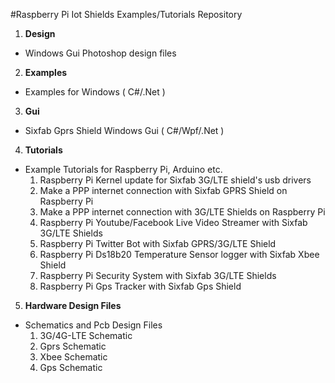 #Raspberry Pi Iot Shields Examples/Tutorials Repository

1. **Design**
  - Windows Gui Photoshop design files

2. **Examples**
  - Examples for Windows ( C#/.Net )
  
3. **Gui**
  - Sixfab Gprs Shield Windows Gui ( C#/Wpf/.Net )
  
4. **Tutorials**
  - Example Tutorials for Raspberry Pi, Arduino etc.
    1. Raspberry Pi Kernel update for Sixfab 3G/LTE shield's usb drivers
    2. Make a PPP internet connection with Sixfab GPRS Shield on Raspberry Pi
    3. Make a PPP internet connection with 3G/LTE Shields on Raspberry Pi
    4. Raspberry Pi Youtube/Facebook Live Video Streamer with Sixfab 3G/LTE Shields
    5. Raspberry Pi Twitter Bot with Sixfab GPRS/3G/LTE Shield
    6. Raspberry Pi Ds18b20 Temperature Sensor logger with Sixfab Xbee Shield
    7. Raspberry Pi Security System with Sixfab 3G/LTE Shields
    8. Raspberry Pi Gps Tracker with Sixfab Gps Shield
    
5. **Hardware Design Files**
  - Schematics and Pcb Design Files
    1. 3G/4G-LTE Schematic
    2. Gprs Schematic 
    3. Xbee Schematic
    4. Gps Schematic 
